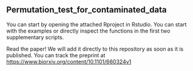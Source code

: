 ## Permutation_test_for_contaminated_data

You can start by opening the attached Rproject in Rstudio.
You can start with the examples or directly inspect the functions in the first two supplementary scripts.

Read the paper! We will add it directly to this repository as soon as it is published.
You can track the preprint at https://www.biorxiv.org/content/10.1101/660324v1
